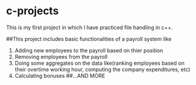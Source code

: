 # c-projects
This is my first project in which I have practiced file handling in c++.   

##This project includes basic functionalities of a payroll system like 
1. Adding new employees to the payroll based on thier position
2. Removing employees from the payroll
3. Doing some aggregates on the data like(ranking employees based on their overtime working hour, computing the company expenditures, etc)
4. Calculating bonuses
##...AND MORE
